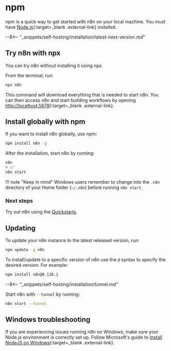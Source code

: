 # npm

npm is a quick way to get started with n8n on your local machine. You must have [Node.js](https://nodejs.org/en/){:target=_blank .external-link} installed.

--8<-- "_snippets/self-hosting/installation/latest-next-version.md"

## Try n8n with npx

You can try n8n without installing it using npx.

From the terminal, run:

```bash
npx n8n
```

This command will download everything that is needed to start n8n. You can then access n8n and start building workflows by opening [http://localhost:5678](http://localhost:5678){:target=_blank .external-link}.

## Install globally with npm

If you want to install n8n globally, use npm:

```bash
npm install n8n -g
```

After the installation, start n8n by running:

```bash
n8n
# or
n8n start
```

!!! note "Keep in mind"
    Windows users remember to change into the `.n8n` directory of your Home folder (`~/.n8n`) before running `n8n start`.

### Next steps

Try out n8n using the [Quickstarts](/try-it-out/).

## Updating

To update your n8n instance to the latest released version, run:

```bash
npm update -g n8n
```

To install/update to a specific version of n8n use the `@` syntax to specify the desired version. For example:

```bash
npm install n8n@0.126.1
```

--8<-- "_snippets/self-hosting/installation/tunnel.md"

Start n8n with `--tunnel` by running:

```bash
n8n start --tunnel
```

## Windows troubleshooting

If you are experiencing issues running n8n on Windows, make sure your Node.js environment is correctly set up. Follow Microsoft's guide to [Install NodeJS on Windows](https://learn.microsoft.com/en-us/windows/dev-environment/javascript/nodejs-on-windows){:target=_blank .external-link}.
